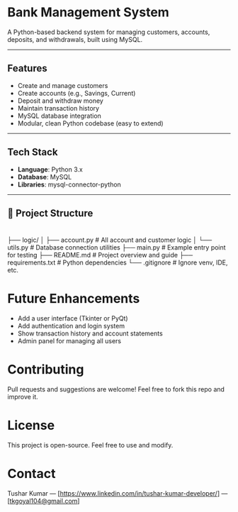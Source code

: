 # Bank Management System

A Python-based backend system for managing customers, accounts, deposits, and withdrawals, built using MySQL.

---

## Features

- Create and manage customers
- Create accounts (e.g., Savings, Current)
- Deposit and withdraw money
- Maintain transaction history
- MySQL database integration
- Modular, clean Python codebase (easy to extend)

---

## Tech Stack

- **Language**: Python 3.x
- **Database**: MySQL
- **Libraries**: mysql-connector-python

---

## 📂 Project Structure

#
├── logic/
│ ├── account.py # All account and customer logic
│ └── utils.py # Database connection utilities
├── main.py # Example entry point for testing
├── README.md # Project overview and guide
├── requirements.txt # Python dependencies
└── .gitignore # Ignore venv, IDE, etc.
#

# Future Enhancements
- Add a user interface (Tkinter or PyQt)
- Add authentication and login system
- Show transaction history and account statements
- Admin panel for managing all users

# Contributing
Pull requests and suggestions are welcome! Feel free to fork this repo and improve it.

# License
This project is open-source. Feel free to use and modify.

# Contact
Tushar Kumar — [https://www.linkedin.com/in/tushar-kumar-developer/] — [tkgoyal104@gmail.com]
